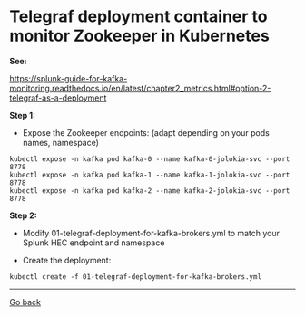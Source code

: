 # Telegraf deployment container to monitor Zookeeper in Kubernetes

**See:**

https://splunk-guide-for-kafka-monitoring.readthedocs.io/en/latest/chapter2_metrics.html#option-2-telegraf-as-a-deployment

**Step 1:**

- Expose the Zookeeper endpoints: (adapt depending on your pods names, namespace)

```
kubectl expose -n kafka pod kafka-0 --name kafka-0-jolokia-svc --port 8778
kubectl expose -n kafka pod kafka-1 --name kafka-1-jolokia-svc --port 8778
kubectl expose -n kafka pod kafka-2 --name kafka-2-jolokia-svc --port 8778
```

**Step 2:**

- Modify 01-telegraf-deployment-for-kafka-brokers.yml to match your Splunk HEC endpoint and namespace

- Create the deployment:

```
kubectl create -f 01-telegraf-deployment-for-kafka-brokers.yml
```

--------------
[Go back](../)